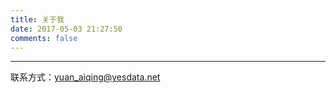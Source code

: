 ```yaml
---
title: 关于我
date: 2017-05-03 21:27:50
comments: false
---
```


<hr />

联系方式：yuan_aiqing@yesdata.net

